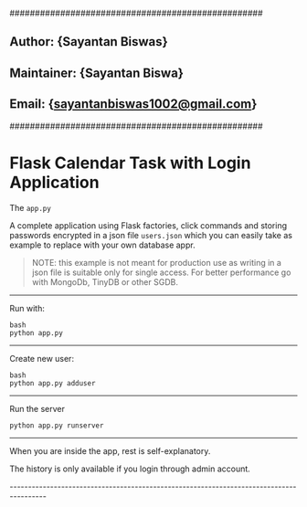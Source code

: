 ##################################################
## Author: {Sayantan Biswas}
## Maintainer: {Sayantan Biswa}
## Email: {sayantanbiswas1002@gmail.com}
##################################################


# Flask Calendar Task with Login Application

The `app.py`

A complete application using Flask factories, click commands and storing
passwords encrypted in a json file `users.json` which you can easily take
as example to replace with your own database appr.

> NOTE: this example is not meant for production use as writing in a json file is suitable only for single access.
> For better performance go with MongoDb, TinyDB or other SGDB.

----------------------------------------------
Run with:

```
bash
python app.py
```
-----------------------------------------------
Create new user:

```
bash
python app.py adduser
```
-----------------------------------------------
Run the server

```bash
python app.py runserver
```
-----------------------------------------------
When you are inside the app, rest is self-explanatory.

The history is only available if you login through admin account.

----------------------------------------------<THANK YOU>------------------------------------------
